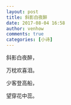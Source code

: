 ```yaml
---
layout: post
title: 斜影白夜醉
date: 2017-08-04 16:58
author: venhow
comments: true
categories: [小诗]
---
```

斜影白夜醉，

万枕欢喜泪。

少客登高船，

望穿花中蕊。
